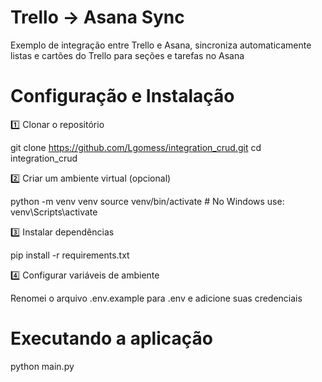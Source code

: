 # Trello → Asana Sync
Exemplo de integração entre Trello e Asana, sincroniza automaticamente listas e cartões do Trello para seções e tarefas no Asana

# Configuração e Instalação

1️⃣ Clonar o repositório

git clone https://github.com/Lgomess/integration_crud.git
cd integration_crud

2️⃣ Criar um ambiente virtual (opcional)

python -m venv venv
source venv/bin/activate  # No Windows use: venv\Scripts\activate

3️⃣ Instalar dependências

pip install -r requirements.txt

4️⃣ Configurar variáveis de ambiente

Renomei o arquivo .env.example para .env e adicione suas credenciais

# Executando a aplicação

python main.py




